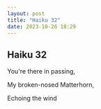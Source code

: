 ```yaml
---
layout: post
title: "Haiku 32"
date: 2023-10-26 18:29
---
```

Haiku 32
-
You're there in passing,

My broken-nosed Matterhorn,

Echoing the wind
